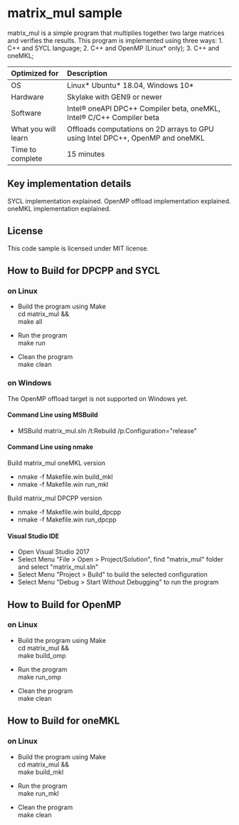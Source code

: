 # matrix_mul sample
matrix_mul is a simple program that multiplies together two large matrices and verifies the results. 
This program is implemented using three ways: 
    1. C++ and SYCL language;
    2. C++ and OpenMP (Linux* only);
    3. C++ and oneMKL;
  
| Optimized for                       | Description
|:---                               |:---
| OS                                | Linux* Ubuntu* 18.04, Windows 10*
| Hardware                          | Skylake with GEN9 or newer
| Software                          | Intel&reg; oneAPI DPC++ Compiler beta, oneMKL, Intel&reg; C/C++ Compiler beta
| What you will learn               | Offloads computations on 2D arrays to GPU using Intel DPC++, OpenMP and oneMKL
| Time to complete                  | 15 minutes  

## Key implementation details
SYCL implementation explained. 
OpenMP offload implementation explained. 
oneMKL implementation explained.

## License  
This code sample is licensed under MIT license. 

## How to Build for DPCPP and SYCL 

### on Linux  
   * Build the program using Make  
    cd matrix_mul &&  
    make all  

   * Run the program  
    make run  

   * Clean the program  
    make clean 

### on Windows
The OpenMP offload target is not supported on Windows yet. 

#### Command Line using MSBuild
   * MSBuild matrix_mul.sln /t:Rebuild /p:Configuration="release"  

#### Command Line using nmake
   Build matrix_mul oneMKL version
   * nmake -f Makefile.win build_mkl  
   * nmake -f Makefile.win run_mkl  

   Build matrix_mul DPCPP version
   * nmake -f Makefile.win build_dpcpp  
   * nmake -f Makefile.win run_dpcpp  

#### Visual Studio IDE
   * Open Visual Studio 2017     
   * Select Menu "File > Open > Project/Solution", find "matrix_mul" folder and select "matrix_mul.sln" 
   * Select Menu "Project > Build" to build the selected configuration
   * Select Menu "Debug > Start Without Debugging" to run the program

## How to Build for OpenMP

### on Linux  
   * Build the program using Make  
    cd matrix_mul &&  
    make build_omp  

   * Run the program  
    make run_omp  

   * Clean the program  
    make clean

## How to Build for oneMKL

### on Linux  
   * Build the program using Make  
    cd matrix_mul &&  
    make build_mkl  

   * Run the program  
    make run_mkl  

   * Clean the program  
    make clean
